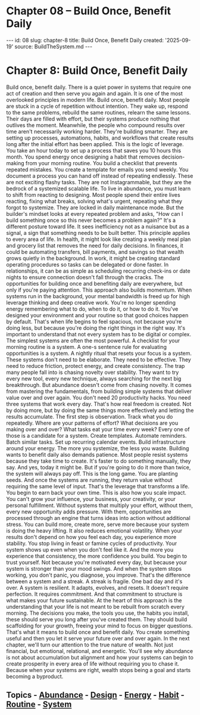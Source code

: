 # Chapter 08 – Build Once, Benefit Daily

--- id: 08 slug: chapter-8 title: Build Once, Benefit Daily created: '2025-09-19' source: BuildTheSystem.md ---

# Chapter 8: Build Once, Benefit Daily

Build once, benefit daily. There is a quiet power in systems that require one act of creation and then serve you again and again. It is one of the most overlooked principles in modern life. Build once, benefit daily. Most people are stuck in a cycle of repetition without intention. They wake up, respond to the same problems, rebuild the same routines, relearn the same lessons. Their days are filled with effort, but their systems produce nothing that outlives the moment. Meanwhile, the people who compound results over time aren't necessarily working harder. They're building smarter. They are setting up processes, automations, habits, and workflows that create results long after the initial effort has been applied. This is the logic of leverage. You take an hour today to set up a process that saves you 10 hours this month. You spend energy once designing a habit that removes decision-making from your morning routine. You build a checklist that prevents repeated mistakes. You create a template for emails you send weekly. You document a process you can hand off instead of repeating endlessly. These are not exciting flashy tasks. They are not Instagrammable, but they are the bedrock of a systemized scalable life. To live in abundance, you must learn to shift from reacting to designing. Most people spend their entire lives reacting, fixing what breaks, solving what's urgent, repeating what they forgot to systemize. They are locked in daily maintenance mode. But the builder's mindset looks at every repeated problem and asks, "How can I build something once so this never becomes a problem again?" It's a different posture toward life. It sees inefficiency not as a nuisance but as a signal, a sign that something needs to be built better. This principle applies to every area of life. In health, it might look like creating a weekly meal plan and grocery list that removes the need for daily decisions. In finances, it could be automating transfers, bill payments, and savings so that wealth grows quietly in the background. In work, it might be creating standard operating procedures so tasks can be delegated or done faster. In relationships, it can be as simple as scheduling recurring check-ins or date nights to ensure connection doesn't fall through the cracks. The opportunities for building once and benefiting daily are everywhere, but only if you're paying attention. This approach also builds momentum. When systems run in the background, your mental bandwidth is freed up for high leverage thinking and deep creative work. You're no longer spending energy remembering what to do, when to do it, or how to do it. You've designed your environment and your routine so that good choices happen by default. That's when life begins to feel spacious, not because you're doing less, but because you're doing the right things in the right way. It's important to understand that not every system has to be digital or complex. The simplest systems are often the most powerful. A checklist for your morning routine is a system. A one-s sentence rule for evaluating opportunities is a system. A nightly ritual that resets your focus is a system. These systems don't need to be elaborate. They need to be effective. They need to reduce friction, protect energy, and create consistency. The trap many people fall into is chasing novelty over stability. They want to try every new tool, every new technique, always searching for the next big breakthrough. But abundance doesn't come from chasing novelty. It comes from mastering the fundamentals, from building simple systems that deliver value over and over again. You don't need 20 productivity hacks. You need three systems that work every day. That's how real freedom is created. Not by doing more, but by doing the same things more effectively and letting the results accumulate. The first step is observation. Track what you do repeatedly. Where are your patterns of effort? What decisions are you making over and over? What tasks eat your time every week? Every one of those is a candidate for a system. Create templates. Automate reminders. Batch similar tasks. Set up recurring calendar events. Build infrastructure around your energy. The more you systemize, the less you waste. Building wants to benefit daily also demands patience. Most people resist systems because they take time to create. It's faster to do something manually, they say. And yes, today it might be. But if you're going to do it more than twice, the system will always pay off. This is the long game. You are planting seeds. And once the systems are running, they return value without requiring the same level of input. That's the leverage that transforms a life. You begin to earn back your own time. This is also how you scale impact. You can't grow your influence, your business, your creativity, or your personal fulfillment. Without systems that multiply your effort, without them, every new opportunity adds pressure. With them, opportunities are processed through an engine that turns ideas into action without additional stress. You can build more, create more, serve more because your system is doing the heavy lifting. It also reduces emotional volatility. When your results don't depend on how you feel each day, you experience more stability. You stop living in feast or famine cycles of productivity. Your system shows up even when you don't feel like it. And the more you experience that consistency, the more confidence you build. You begin to trust yourself. Not because you're motivated every day, but because your system is stronger than your mood swings. And when the system stops working, you don't panic, you diagnose, you improve. That's the difference between a system and a streak. A streak is fragile. One bad day and it's over. A system is resilient. It adapts, evolves, and resets. It doesn't require perfection. It requires commitment. And that commitment to structure is what makes your future sustainable. At the heart of this approach is the understanding that your life is not meant to be rebuilt from scratch every morning. The decisions you make, the tools you use, the habits you install, these should serve you long after you've created them. They should build scaffolding for your growth, freeing your mind to focus on bigger questions. That's what it means to build once and benefit daily. You create something useful and then you let it serve your future over and over again. In the next chapter, we'll turn our attention to the true nature of wealth. Not just financial, but emotional, relational, and energetic. You'll see why abundance is not about accumulation but alignment and how your systems can begin to create prosperity in every area of life without requiring you to chase it. Because when your systems are right, wealth stops being a goal and starts becoming a byproduct.

## Topics - [Abundance](docs/topics/abundance.md) - [Design](docs/topics/design.md) - [Energy](docs/topics/energy.md) - [Habit](docs/topics/habit.md) - [Routine](docs/topics/routine.md) - [System](docs/topics/system.md)